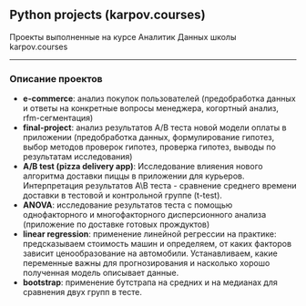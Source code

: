 ## Python projects (karpov.courses)

Проекты выполненные на курсе Аналитик Данных школы karpov.courses

---

### Описание проектов
-  **e-commerce**: анализ покупок пользователей (предобработка данных и ответы на конкретные вопросы менеджера, когортный анализ, rfm-сегментация)
-  **final-project**: анализ результатов A/B теста новой модели оплаты в приложении (предобработка данных, формулирование гипотез, выбор методов проверок гипотез, проверка гипотез, выводы по результатам исследования)
- **A/B test (pizza delivery app)**: Исследование влияения нового алгоритма доставки пиццы в приложении для курьеров. Интерпретация результатов А\B теста - сравнение среднего времени доставки в тестовой и контрольной группе (t-test).
- **ANOVA**: исследование результатов теста с помощью однофакторного и многофакторного дисперсионного анализа (приложение по доставке готовых прождуктов)
- **linear regression**: применение линейной регрессии на практике: предсказываем стоимость машин и определяем, от каких факторов зависит ценообразование на автомобили. Устанавливаем, какие переменные важны для прогнозирования и насколько хорошо полученная модель описывает данные. 
- **bootstrap**: применение бутстрапа на средних и на медианах для сравнения двух групп в тесте.
